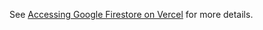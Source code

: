 See [Accessing Google Firestore on Vercel](https://nullonerror.org/2021/06/13/accessing-google-firestore-on-vercel/) for more details.